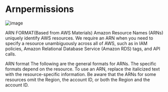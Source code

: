 # Arnpermissions

![image](https://github.com/cnetsec/arnpermissions/assets/86935257/5604efb2-0e66-4cf2-b99f-df025d697a0e)


ARN FORMAT(Based from AWS Materials)
Amazon Resource Names (ARNs) uniquely identify AWS resources. We require an ARN when you need to specify a resource unambiguously across all of AWS, such as in IAM policies, Amazon Relational Database Service (Amazon RDS) tags, and API calls.

ARN format
The following are the general formats for ARNs. The specific formats depend on the resource. To use an ARN, replace the italicized text with the resource-specific information. Be aware that the ARNs for some resources omit the Region, the account ID, or both the Region and the account ID.
